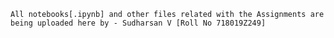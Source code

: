 `All notebooks[.ipynb] and other files related with the Assignments are being uploaded here by - Sudharsan V [Roll No 718019Z249]`
